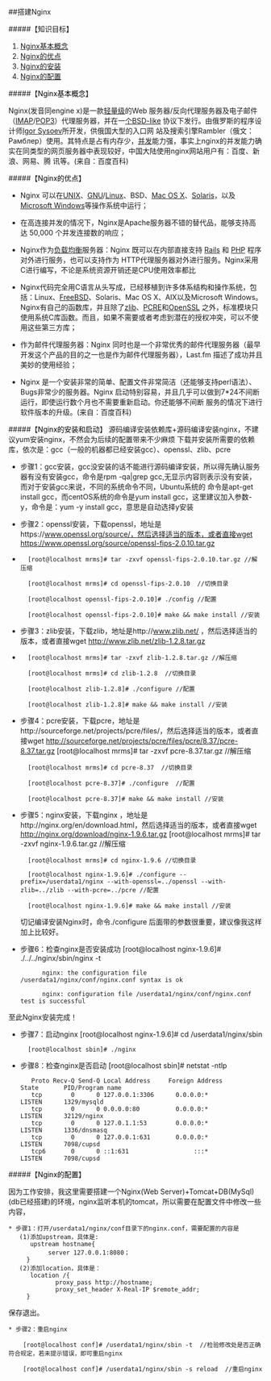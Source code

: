 ##搭建Nginx





#####【知识目标】

1. <a href="#Nginx基本概念">Nginx基本概念</a>
2. <a href="#Nginx的优点">Nginx的优点</a>
3. <a href="#Nginx的安装">Nginx的安装</a>
4. <a href="#Nginx的配置">Nginx的配置</a>


#####【<a name="Nginx基本概念" id="Nginx基本概念" ><font color=black>Nginx基本概念</font></a>】

Nginx(发音同engine x)是一款[轻量级](http://baike.baidu.com/link?url=Cex29kJQgnrZOovNVf_xVPOoa-oiXs_H3ZjDNhqE-u3e8KwiLd8XkTXC7MQ5qcjKxpMd5muUodtFv89TSoaW6a)的Web 服务器/反向代理服务器及电子邮件（[IMAP](http://baike.baidu.com/link?url=6SVN81vjf_rMrr0tHK9TExgGLPtfHDF-nzUlHb0AZ3AwWeyDmfEQ1OMlpOWxDI_ilwwVeI3KE-tPUfIkI4UrlK)/[POP3](http://baike.baidu.com/link?url=VIO3_nO9yW9JcNF4BbQPYsses6B1UU7EiDODvFHDU3nhGbTz9vGs6KZTuAGFvYrFrzKFFe0zUPl0FGNB5io70K)）代理服务器，并在一[个BSD-like](http://repoze.org/license.html) 协议下发行。由俄罗斯的程序设计师[Igor Sysoev](https://en.wikipedia.org/wiki/Igor_Sysoev)所开发，供俄国大型的入口网
站及搜索引擎Rambler（俄文：Рамблер）使用。其特点是占有内存少，[并发](http://baike.baidu.com/link?url=OM0t4QSPd6ZXhwtXhw3RLeJqN1K9Ujpt9RKxpMFPCngrTLiR7q5Ywv9nUiRRwbb_mx4NjpZwOVfUrGnR_919Rq)能力强，事实上nginx的并发能力确实在同类型的网页服务器中表现较好，中国大陆使用nginx网站用户有：百度、新浪、网易、腾
讯等。(来自：百度百科)

#####【<a name="Nginx的优点" id="Nginx的优点"><font color=black>Nginx的优点</font></a>】   

  * Nginx 可以在[UNIX](http://www.unix.org/)、[GNU](http://www.gnu.org/)/[Linux](http://www.linux.org/)、BSD、[Mac OS X](http://www.iplaysoft.com/osx-yosemite.html)、[Solaris](http://www.oracle.com/technetwork/server-storage/solaris11/downloads/index.html)，以及[Microsoft Windows](http://www.microsoft.com/zh-cn)等操作系统中运行；
 
* 在高连接并发的情况下，Nginx是Apache服务器不错的替代品，能够支持高达 50,000 个并发连接数的响应；
  
* Nginx作为[负载均衡](http://baike.baidu.com/link?url=TwmFOgB_mGNM395S-n3tNwN55DylIqZi7_bVxNivF5hdsCdCQrnHQS71N9yYfn8ROSRkDVnTnOQjz9vhHzXOYq)服务器：Nginx 既可以在内部直接支持 [Rails](http://rubyonrails.org/) 和 [PHP](http://www.php.net/) 程序对外进行服务，也可以支持作为 HTTP代理服务器对外进行服务。Nginx采用C进行编写，不论是系统资源开销还是CPU使用效率都比
  
* Nginx代码完全用C语言从头写成，已经移植到许多体系结构和操作系统，包括：Linux、[FreeBSD](http://www.freebsd.org/)、Solaris、Mac OS X、AIX以及Microsoft Windows。Nginx有自己的函数库，并且除了[zlib](http://www.zlib.net/)、[PCRE](http://sourceforge.net/projects/pcre/files/)和[OpenSSL](https://www.openssl.org/source/)
    之外，标准模块只使用系统C库函数。而且，如果不需要或者考虑到潜在的授权冲突，可以不使用这些第三方库；
  
* 作为邮件代理服务器：Nginx 同时也是一个非常优秀的邮件代理服务器（最早开发这个产品的目的之一也是作为邮件代理服务器），Last.fm 描述了成功并且美妙的使用经验；
  
* Nginx 是一个安装非常的简单、配置文件非常简洁（还能够支持perl语法）、Bugs非常少的服务器。Nginx 启动特别容易，并且几乎可以做到7*24不间断运行，即使运行数个月也不需要重新启动。你还能够不间断
    服务的情况下进行软件版本的升级。(来自：百度百科)
 

#####【<a name="Nginx的安装和启动" id="Nginx的安装和启动"><font color=black>Nginx的安装和启动</font></a>】
源码编译安装依赖库+源码编译安装nginx，不建议yum安装nginx，不然会为后续的配置带来不少麻烦
下载并安装所需要的依赖库，依次是：gcc（一般的机器都已经安装gcc）、openssl、zlib、pcre

* 步骤1：gcc安装，gcc没安装的话不能进行源码编译安装，所以得先确认服务器有没有安装gcc，命令是rpm -qa|grep gcc,无显示内容则表示没有安装，而对于安装gcc来说，不同的系统命令不同，Ubuntu系统的
     命令是apt-get install gcc，而centOS系统的命令是yum install gcc，这里建议加入参数-y，命令是：yum -y install gcc，意思是自动选择y安装

* 步骤2：openssl安装，下载openssl，地址是https://www.openssl.org/source/，然后选择适当的版本，或者直接wget https://www.openssl.org/source/openssl-fips-2.0.10.tar.gz
* 
        [root@localhost mrms]# tar -zxvf openssl-fips-2.0.10.tar.gz //解压缩
       
        [root@localhost mrms]# cd openssl-fips-2.0.10  //切换目录

        [root@localhost openssl-fips-2.0.10]# ./config //配置
        
        [root@localhost openssl-fips-2.0.10]# make && make install //安装
            
* 步骤3：zlib安装，下载zlib，地址是http://www.zlib.net/ ，然后选择适当的版本，或者直接wget http://www.zlib.net/zlib-1.2.8.tar.gz
* 
        [root@localhost mrms]# tar -zxvf zlib-1.2.8.tar.gz //解压缩

        [root@localhost mrms]# cd zlib-1.2.8  //切换目录
        
        [root@localhost zlib-1.2.8]# ./configure //配置
        
        [root@localhost zlib-1.2.8]# make && make install //安装

* 步骤4：pcre安装，下载pcre，地址是http://sourceforge.net/projects/pcre/files/，然后选择适当的版本，或者直接wget http://sourceforge.net/projects/pcre/files/pcre/8.37/pcre-8.37.tar.gz
        [root@localhost mrms]# tar -zxvf pcre-8.37.tar.gz  //解压缩

        [root@localhost mrms]# cd pcre-8.37  //切换目录
        
        [root@localhost pcre-8.37]# ./configure  //配置
        
        [root@localhost pcre-8.37]# make && make install //安装
        
* 步骤5：nginx安装，下载nginx ，地址是http://nginx.org/en/download.html，然后选择适当的版本，或者直接wget http://nginx.org/download/nginx-1.9.6.tar.gz
        [root@localhost mrms]# tar -zxvf nginx-1.9.6.tar.gz //解压缩

        [root@localhost mrms]# cd nginx-1.9.6 //切换目录
        
        [root@localhost nginx-1.9.6]# ./configure --prefix=/userdata1/nginx --with-openssl=../openssl --with-zlib=../zlib --with-pcre=../pcre //配置
        
        [root@localhost nginx-1.9.6]# make && make install //安装
        
    切记编译安装Nginx时，命令./configure 后面带的参数很重要，建议像我这样加上比较好。

* 步骤6：检查nginx是否安装成功
        [root@localhost nginx-1.9.6]# ./../../nginx/sbin/nginx -t

            nginx: the configuration file /userdata1/nginx/conf/nginx.conf syntax is ok
             
            nginx: configuration file /userdata1/nginx/conf/nginx.conf test is successful
            
            
至此Nginx安装完成！
    

* 步骤7：启动nginx
        [root@localhost nginx-1.9.6]# cd /userdata1/nginx/sbin

        [root@localhost sbin]# ./nginx
    
* 步骤8：检查nginx是否启动
        [root@localhost sbin]# netstat -ntlp

         Proto Recv-Q Send-Q Local Address     Foreign Address           State       PID/Program name
         tcp        0      0 127.0.0.1:3306      0.0.0.0:*               LISTEN      1329/mysqld     
         tcp        0      0 0.0.0.0:80          0.0.0.0:*               LISTEN      32129/nginx     
         tcp        0      0 127.0.1.1:53        0.0.0.0:*               LISTEN      1336/dnsmasq    
         tcp        0      0 127.0.0.1:631       0.0.0.0:*               LISTEN      7098/cupsd      
         tcp6       0      0 ::1:631                  :::*               LISTEN      7098/cupsd 
    
#####【<a name="Nginx的配置" id="Nginx的配置"><font color=black>Nginx的配置</font></a>】   

 因为工作安排，我这里需要搭建一个Nginx(Web Server)+Tomcat+DB(MySql)(db已经搭建)的环境，nginx监听本机的tomcat，所以需要在配置文件中修改一些内容，
   
    * 步骤1：打开/userdata1/nginx/conf目录下的nginx.conf，需要配置的内容是
       (1)添加upstream，具体是:
          upstream hostname{
               server 127.0.0.1:8080；
         }
       (2)添加location，具体是：
          location /{
                 proxy_pass http://hostname;
                 proxy_set_header X-Real-IP $remote_addr;
         }
 保存退出。
    
    * 步骤2：重启nginx
    
        [root@localhost conf]# /userdata1/nginx/sbin -t  //检验修改处是否正确符合规定，若未提示错误，即可重启nginx

        [root@localhost conf]# /userdata1/nginx/sbin -s reload  //重启nginx
 

